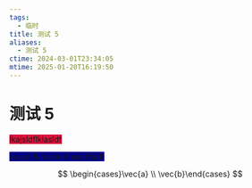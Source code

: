 ```yaml
---
tags:
  - 临时
title: 测试 5
aliases:
  - 测试 5
ctime: 2024-03-01T23:34:05
mtime: 2025-01-20T16:19:50
---
```


# 测试 5

<span style="background-color:#DC143C">lkajsldflklasldf</span>

<span style="background-color:#00008B">lkasjdlfklkaslekflaskdfladf</span>

$$
\begin{cases}\vec{a}  \\  \vec{b}\end{cases}
$$
